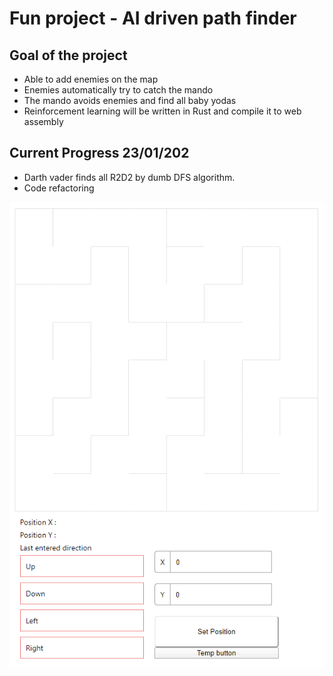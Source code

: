 # Fun project - AI driven path finder

## Goal of the project
* Able to add enemies on the map
* Enemies automatically try to catch the mando
* The mando avoids enemies and find all baby yodas 
* Reinforcement learning will be written in Rust and compile it to web assembly

## Current Progress 23/01/202

* Darth vader finds all R2D2 by dumb DFS algorithm.
* Code refactoring

![Screenshot](/public/screenshot/23_01_2020.gif)
